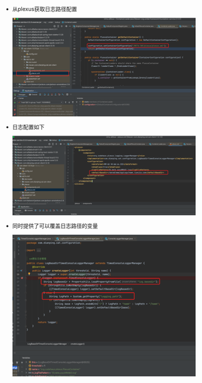 * 从plexus获取日志路径配置

  ![image-20211125173001198](images/image-20211125173001198.png)

* 日志配置如下

  ![image-20211125173103300](images/image-20211125173103300.png)

* 同时提供了可以覆盖日志路径的变量

  ![image-20211125173258219](images/image-20211125173258219.png)